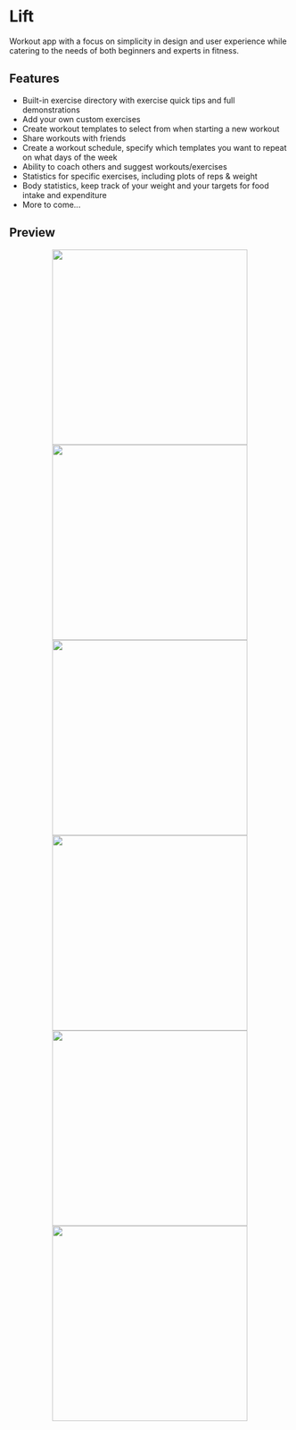 # Lift
Workout app with a focus on simplicity in design and user experience while catering to the needs of both beginners and experts in fitness.

## Features
- Built-in exercise directory with exercise quick tips and full demonstrations
- Add your own custom exercises
- Create workout templates to select from when starting a new workout
- Share workouts with friends
- Create a workout schedule, specify which templates you want to repeat on what days of the week
- Ability to coach others and suggest workouts/exercises
- Statistics for specific exercises, including plots of reps & weight
- Body statistics, keep track of your weight and your targets for food intake and expenditure
- More to come...

## Preview
<p align="center">
  <img src="http://i.imgur.com/Z6u3GIb.png" width="350"/>
  <img src="http://i.imgur.com/H9wXpIw.png" width="350"/>
  <img src="http://i.imgur.com/PWd8kpx.png" width="350"/>
  <img src="http://i.imgur.com/FiZUOtA.png" width="350"/>
  <img src="http://i.imgur.com/JyJTmfm.png" width="350"/>
  <img src="http://i.imgur.com/CbZR5Nb.png" width="350"/>
</p>
